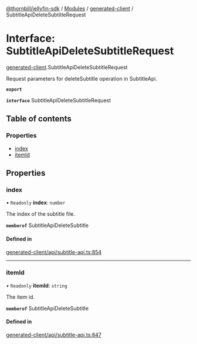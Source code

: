[@thornbill/jellyfin-sdk](../README.md) / [Modules](../modules.md) / [generated-client](../modules/generated_client.md) / SubtitleApiDeleteSubtitleRequest

# Interface: SubtitleApiDeleteSubtitleRequest

[generated-client](../modules/generated_client.md).SubtitleApiDeleteSubtitleRequest

Request parameters for deleteSubtitle operation in SubtitleApi.

**`export`**

**`interface`** SubtitleApiDeleteSubtitleRequest

## Table of contents

### Properties

- [index](generated_client.SubtitleApiDeleteSubtitleRequest.md#index)
- [itemId](generated_client.SubtitleApiDeleteSubtitleRequest.md#itemid)

## Properties

### index

• `Readonly` **index**: `number`

The index of the subtitle file.

**`memberof`** SubtitleApiDeleteSubtitle

#### Defined in

[generated-client/api/subtitle-api.ts:854](https://github.com/thornbill/jellyfin-sdk-typescript/blob/3ae780a/src/generated-client/api/subtitle-api.ts#L854)

___

### itemId

• `Readonly` **itemId**: `string`

The item id.

**`memberof`** SubtitleApiDeleteSubtitle

#### Defined in

[generated-client/api/subtitle-api.ts:847](https://github.com/thornbill/jellyfin-sdk-typescript/blob/3ae780a/src/generated-client/api/subtitle-api.ts#L847)
